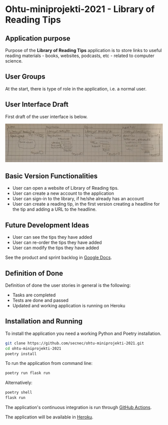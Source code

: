 # Ohtu-miniprojekti-2021 - Library of Reading Tips

## Application purpose

Purpose of the **Library of Reading Tips** application is to store links to useful reading materials - books, websites, podcasts, etc -  related to computer science.

## User Groups

At the start, there is type of role in the application, i.e. a normal user. 

## User Interface Draft

First draft of the user interface is below.

![Design document picture](./documentation/design_doc_pic.jpg) 

## Basic Version Functionalities

* User can open a website of Library of Reading tips.
* User can create a new account to the application
* User can sign-in to the library, if he/she already has an account
* User can create a reading tip, in the first version creating a headline for the tip and adding a URL to the headline.

## Future Development Ideas

* User can see the tips they have added
* User can re-order the tips they have added
* User can modify the tips they have added

See the product and sprint backlog in [Google Docs](https://docs.google.com/spreadsheets/d/1plecnq6NQp5lWElzSjdFOGPEqjY1rucBk0Hdp8Kfcho/edit?usp=sharing).

## Definition of Done

Definition of done the user stories in general is the following:
* Tasks are completed
* Tests are done and passed
* Updated and working application is running on Heroku

## Installation and Running 

To install the application you need a working Python and Poetry installation.

```bash
git clone https://github.com/secnec/ohtu-miniprojekti-2021.git
cd ohtu-miniprojekti-2021
poetry install
```

To run the application from command line:

```bash
poetry run flask run
```

Alternatively:

```bash
poetry shell
flask run
```

The application's continuous integration is run through [GitHub Actions](https://github.com/secnec/ohtu-miniprojekti-2021/actions).

The application will be available in [Heroku](https://library-of-reading-tips.herokuapp.com/).
